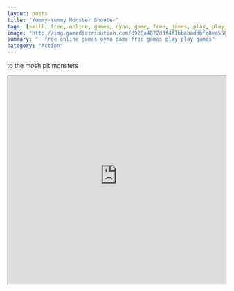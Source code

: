 ```yaml
---
layout: posts
title: "Yummy-Yummy Monster Shooter"
tags: [skill, free, online, games, oyna, game, free, games, play, play, games]
image: "http://img.gamedistribution.com/d920a4072d3f4f1bbabaddbfc8ee5508.jpg"
summary: "  free online games oyna game free games play play games"
category: "Action"
---
```


to the mosh pit monsters

<iframe width="100%" height="480px;" src="http://flash.gamedistribution.com?game=d920a4072d3f4f1bbabaddbfc8ee5508"></iframe>